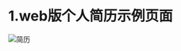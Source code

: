 # 1.web版个人简历示例页面
![简历](https://hfm-resume.oss-cn-hangzhou.aliyuncs.com/%E9%BB%84%E7%A6%8F%E6%98%8E%20-%20%E4%B8%AA%E4%BA%BA%E7%AE%80%E5%8E%86.png)